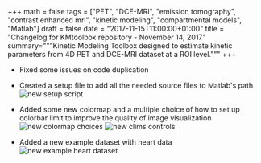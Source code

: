+++
math = false
tags = ["PET", "DCE-MRI", "emission tomography", "contrast enhanced mri",
            "kinetic modeling", "compartmental models", "Matlab"]
draft = false
date = "2017-11-15T11:00:00+01:00"
title = "Changelog for KMtoolbox repository - November 14, 2017"
summary="""Kinetic Modeling Toolbox designed to estimate kinetic parameters from 4D PET and DCE-MRI dataset at a ROI level."""
+++

- Fixed some issues on code duplication

- Created a setup file to add all the needed source files to Matlab's path
![new setup script](../../img/KMtool_project_page/setup_script.png "new setup script")

- Added some new colormap and a multiple choice of how to set up colorbar limit to improve the quality of image visualization 
![new colormap choices](../../img/KMtool_project_page/new_colormaps.png "new colormap choices")
![new clims controls](../../img/KMtool_project_page/new_clim.png "new clims controls")

- Added a new example dataset with heart data
![new example heart dataset](../../img/KMtool_project_page/heart_dataset.png "new example heart dataset")
